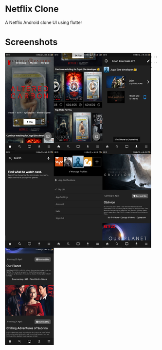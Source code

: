 # Netflix Clone

A Netflix Android clone UI using flutter

# Screenshots

<img src="ops/ss1.png" style="float:left" height="320" width=160>.
<img src="ops/ss2.png" style="float:left" height="320" width=160>. 
<img src="ops/ss4.png" style="float:left" height="320" width=160>.
<img src="ops/ss3.png" style="float:left" height="320" width=160>.
<img src="ops/ss5.png" style="float:left" height="320" width=160>.
<img src="ops/ss6.png" style="float:left" height="320" width=160>.
<img src="ops/ss7.png" style="float:left" height="320" width=160>.
